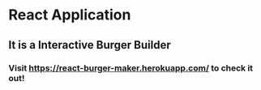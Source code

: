 # React Application
## It is a Interactive Burger Builder
### Visit https://react-burger-maker.herokuapp.com/ to check it out!
